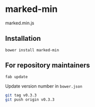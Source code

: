 # marked-min

marked.min.js


## Installation

`bower install marked-min`


## For repository maintainers

`fab update`

Update version number in `bower.json`

```bash
git tag v0.3.3
git push origin v0.3.3
```
